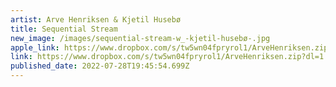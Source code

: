 ```yaml
---
artist: Arve Henriksen & Kjetil Husebø
title: Sequential Stream
new_image: /images/sequential-stream-w_-kjetil-husebø-.jpg
apple_link: https://www.dropbox.com/s/tw5wn04fpryrol1/ArveHenriksen.zip?dl=1
link: https://www.dropbox.com/s/tw5wn04fpryrol1/ArveHenriksen.zip?dl=1
published_date: 2022-07-28T19:45:54.699Z
---
```

